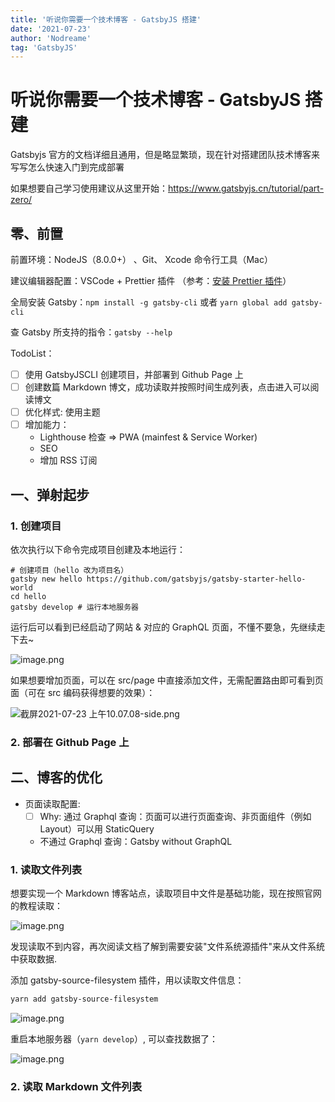 ```yaml
---
title: '听说你需要一个技术博客 - GatsbyJS 搭建'
date: '2021-07-23'
author: 'Nodreame'
tag: 'GatsbyJS'
---
```


# 听说你需要一个技术博客 - GatsbyJS 搭建

Gatsbyjs 官方的文档详细且通用，但是略显繁琐，现在针对搭建团队技术博客来写写怎么快速入门到完成部署

如果想要自己学习使用建议从这里开始：<https://www.gatsbyjs.cn/tutorial/part-zero/>

## 零、前置

前置环境：NodeJS（8.0.0+） 、Git、 Xcode 命令行工具（Mac）

建议编辑器配置：VSCode + Prettier 插件 （参考：[安装 Prettier 插件](https://www.gatsbyjs.cn/tutorial/part-zero/#%E5%AE%89%E8%A3%85-prettier-%E6%8F%92%E4%BB%B6)）

全局安装 Gatsby：`npm install -g gatsby-cli` 或者 `yarn global add gatsby-cli`

查 Gatsby 所支持的指令：`gatsby --help`

TodoList：

- [ ] 使用 GatsbyJSCLI 创建项目，并部署到 Github Page 上
- [ ] 创建数篇 Markdown 博文，成功读取并按照时间生成列表，点击进入可以阅读博文
- [ ] 优化样式: 使用主题
- [ ] 增加能力：
  - Lighthouse 检查 => PWA (mainfest & Service Worker)
  - SEO
  - 增加 RSS 订阅

## 一、弹射起步

### 1. 创建项目

依次执行以下命令完成项目创建及本地运行：

```
# 创建项目（hello 改为项目名）
gatsby new hello https://github.com/gatsbyjs/gatsby-starter-hello-world
cd hello
gatsby develop # 运行本地服务器
```

运行后可以看到已经启动了网站 & 对应的 GraphQL 页面，不懂不要急，先继续走下去~

![image.png](https://p3-juejin.byteimg.com/tos-cn-i-k3u1fbpfcp/6ab61d1953694ac7b41540b69b98e161~tplv-k3u1fbpfcp-watermark.image)

如果想要增加页面，可以在 src/page 中直接添加文件，无需配置路由即可看到页面（可在 src 编码获得想要的效果）：

![截屏2021-07-23 上午10.07.08-side.png](https://p9-juejin.byteimg.com/tos-cn-i-k3u1fbpfcp/55c33d12120a4e40ad26baf1aab4e088~tplv-k3u1fbpfcp-watermark.image)

### 2. 部署在 Github Page 上

## 二、博客的优化

- 页面读取配置:
  - [ ] Why: 通过 Graphql 查询：页面可以进行页面查询、非页面组件（例如 Layout）可以用 StaticQuery
  - 不通过 Graphql 查询：Gatsby without GraphQL

### 1. 读取文件列表

想要实现一个 Markdown 博客站点，读取项目中文件是基础功能，现在按照官网的教程读取：

![image.png](https://p1-juejin.byteimg.com/tos-cn-i-k3u1fbpfcp/3052ff7bcc9b42ebb34cba6222f2e4f7~tplv-k3u1fbpfcp-watermark.image)

发现读取不到内容，再次阅读文档了解到需要安装"文件系统源插件"来从文件系统中获取数据.

添加 gatsby-source-filesystem 插件，用以读取文件信息：

```bash
yarn add gatsby-source-filesystem
```

![image.png](https://p6-juejin.byteimg.com/tos-cn-i-k3u1fbpfcp/33b94d795a1c470ab45e3ef508a93734~tplv-k3u1fbpfcp-watermark.image)

重启本地服务器（`yarn develop`）, 可以查找数据了：

![image.png](https://p9-juejin.byteimg.com/tos-cn-i-k3u1fbpfcp/2c5649fc027b4b0e871d39ed11c98cdf~tplv-k3u1fbpfcp-watermark.image)

### 2. 读取 Markdown 文件列表
